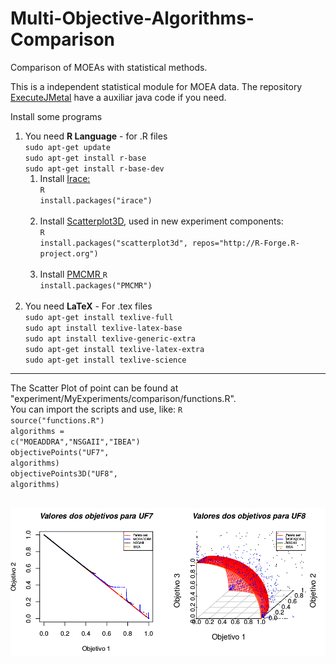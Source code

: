 # Multi-Objective-Algorithms-Comparison
Comparison of MOEAs with statistical methods.

This is a independent statistical module for MOEA data. The repository <a href="https://github.com/LucasLP/ExecuteJMetal/">ExecuteJMetal</a> have a auxiliar java code if you need.
<br>

Install some programs<br>
<ol type="1">
	<li> You need <b>R Language</b> - for .R files<br>
		<code>sudo apt-get update</code><br>
		<code>sudo apt-get install r-base</code><br>
		<code>sudo apt-get install r-base-dev</code><br>
		<ol type="1">
		<li> Install <a href="http://iridia.ulb.ac.be/irace/">Irace:</a><br>
		  <code>R</code><br>
		    <code>install.packages("irace") </code></li>
		<br>
		<li> Install <a href="https://cran.r-project.org/web/packages/scatterplot3d/index.html">Scatterplot3D</a>, used in new experiment components:<br>
		  <code>R</code><br>
			<code>install.packages("scatterplot3d", repos="http://R-Forge.R-project.org") </code></li>
		<br>
		<li> Install <a href="https://cran.r-project.org/web/packages/PMCMR/PMCMR.pdf"> PMCMR </a>
		<code>R</code><br>
			<code>install.packages("PMCMR") </code></li>
		<br>
		</ol>
	</li>
	<li> You need <b>LaTeX</b> - For .tex files<br>
		<code>sudo apt-get install texlive-full</code><br>
		<code>sudo apt install texlive-latex-base</code><br>
		<code>sudo apt install texlive-generic-extra</code><br>
		<code>sudo apt-get install texlive-latex-extra</code><br>
		<code>sudo apt-get install texlive-science</code><br>
	</li>
</ol> 


<hr>

The Scatter Plot of point can be found at "experiment/MyExperiments/comparison/functions.R".<br>
You can import the scripts and use, like:
<code>R</code><br>
<code>source("functions.R")</code><br>
<code>algorithms = c("MOEADDRA","NSGAII","IBEA")</code><br>
<code>objectivePoints("UF7", algorithms)</code><br>
<code>objectivePoints3D("UF8", algorithms)</code><br>

<br>
<img src="Additional/scatter-Plot.png"><br>
